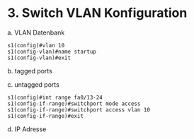 # 3. Switch VLAN Konfiguration

a. VLAN Datenbank

```
s1(config)#vlan 10
s1(config-vlan)#name startup
s1(config-vlan)#exit
```

b. tagged ports

c. untagged ports

```
s1(config)#int range fa0/13-24
s1(config-if-range)#switchport mode access
s1(config-if-range)#switchport access vlan 10
s1(config-if-range)#exit
```

d. IP Adresse
